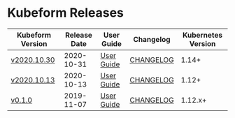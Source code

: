 # Kubeform Releases

| Kubeform Version | Release Date | User Guide | Changelog | Kubernetes Version |
|--------------------------- | ------------ | ---------- | --------- | ------------------ |
| [v2020.10.30](https:/github.com/kubeform/CHANGELOG/releases/tag/v2020.10.30) | 2020-10-31 | [User Guide](https://kubeform.com/docs/v2020.10.30) | [CHANGELOG](/releases/v2020.10.30/README.md) | 1.14+ |
| [v2020.10.13](https:/github.com/kubeform/CHANGELOG/releases/tag/v2020.10.13) | 2020-10-13 | [User Guide](https://kubeform.com/docs/v2020.10.13) | [CHANGELOG](/releases/v2020.10.13/README.md) | 1.12+ |
| [v0.1.0](https://github.com/kubeform/kubeform/releases/tag/v0.1.0) | 2019-11-07 | [User Guide](https://kubeform.com/docs/v0.1.0) | [CHANGELOG](https://github.com/kubeform/kubeform/releases/tag/v0.1.0) | 1.12.x+ |
